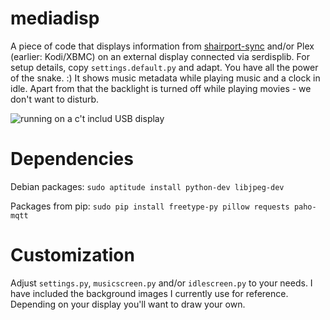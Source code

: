 mediadisp
========

A piece of code that displays information from [shairport-sync](https://github.com/mikebrady/shairport-sync) and/or Plex (earlier: Kodi/XBMC) on an external display connected via serdisplib.
For setup details, copy `settings.default.py` and adapt. You have all the power of the snake. :)
It shows music metadata while playing music and a clock in idle. Apart from that the backlight is turned off while playing movies - we don't want to disturb.

![running on a c't includ USB display](https://github.com/tanuva/xbmcdisp/blob/master/running.jpg)

Dependencies
============

Debian packages: `sudo aptitude install python-dev libjpeg-dev`

Packages from pip: `sudo pip install freetype-py pillow requests paho-mqtt`

Customization
=============

Adjust `settings.py`, `musicscreen.py` and/or `idlescreen.py` to your needs. I have included the background images I currently use for reference. Depending on your display you'll want to draw your own.

